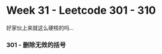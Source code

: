 <!--
 * @Description: 
 * @Versions: 
 * @Author: Vernon Cui
 * @Github: https://github.com/vernon97
 * @Date: 2021-04-14 20:05:45
 * @LastEditors: Vernon Cui
 * @LastEditTime: 2021-04-14 20:07:13
 * @FilePath: /.leetcode/Users/vernon/Leetcode-notes/notes/week31.md
-->
# Week 31 - Leetcode 301 - 310

好家伙上来就这么硬核的吗...

### 301 - 删除无效的括号